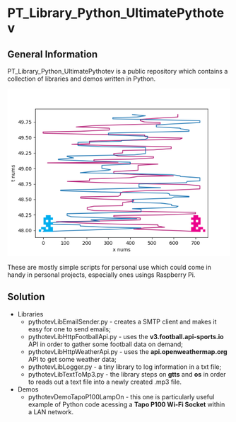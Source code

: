 # PT_Library_Python_UltimatePythotev

## General Information

PT_Library_Python_UltimatePythotev is a public repository which contains a collection of libraries and demos written in Python.  

![Cover Image](projects/PythonUsingVisualStudio/pythotev_project_read_data_from_csv_file/img/figure_2_worms_all.png)

These are mostly simple scripts for personal use which could come in handy in personal projects, especially ones usings Raspberry Pi.

## Solution

- Libraries
	- pythotevLibEmailSender.py - creates a SMTP client and makes it easy for one to send emails;
	- pythotevLibHttpFootballApi.py - uses the **v3.football.api-sports.io** API in order to gather some football data on demand;
	- pythotevLibHttpWeatherApi.py - uses the **api.openweathermap.org** API to get some weather data;
	- pythotevLibLogger.py - a tiny library to log information in a txt file;
	- pythotevLibTextToMp3.py - the library steps on **gtts** and **os** in order to reads out a text file into a newly created .mp3 file.
- Demos
	- pythotevDemoTapoP100LampOn - this one is particularly useful example of Python code acessing a **Tapo P100 Wi-Fi Socket** within a LAN network.

